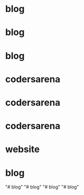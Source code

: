 # blog
# blog
# blog
# codersarena
# codersarena
# codersarena
# website
# blog
"# blog" 
"# blog" 
"# blog" 
"# blog" 
